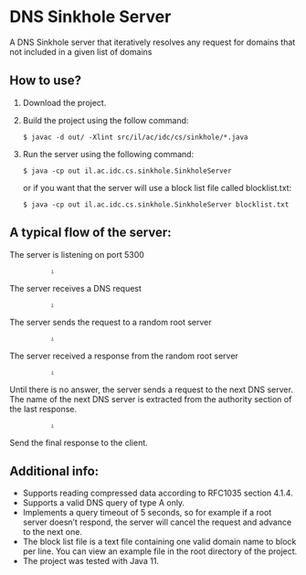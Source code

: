 # DNS Sinkhole Server
A DNS Sinkhole server that iteratively resolves any request for domains that not included in a given list of domains

## How to use?
1. Download the project.
2. Build the project using the follow command:

    ```$ javac -d out/ -Xlint src/il/ac/idc/cs/sinkhole/*.java```

3. Run the server using the following command:

    ```$ java -cp out il.ac.idc.cs.sinkhole.SinkholeServer```

    or if you want that the server will use a block list file called blocklist.txt:

    ```$ java -cp out il.ac.idc.cs.sinkhole.SinkholeServer blocklist.txt```

## A typical flow of the server:
The server is listening on port 5300

              ⇩
The server receives a DNS request

              ⇩
The server sends the request to a random root server

              ⇩
The server received a response from the random root server

              ⇩
Until there is no answer, the server sends a request to the next DNS server. The name of the next DNS server is extracted from the authority section of the last response.

              ⇩
Send the final response to the client.

## Additional info:
* Supports reading compressed data according to RFC1035 section 4.1.4.
* Supports a valid DNS query of type A only.
* Implements a query timeout of 5 seconds, so for example if a root server doesn’t respond, the server will cancel the request and advance to the next one.
* The block list file is a text file containing one valid domain name to block per line. You can view an example file in the root directory of the project.
* The project was tested with Java 11.
